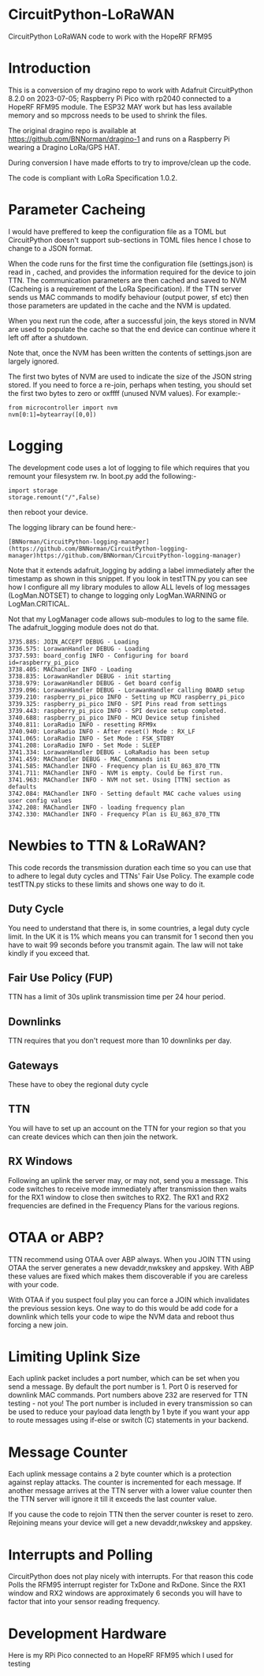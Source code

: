 # CircuitPython-LoRaWAN
CircuitPython LoRaWAN code to work with the HopeRF RFM95 

# Introduction

This is a conversion of my dragino repo to work with Adafruit CircuitPython 8.2.0 on 2023-07-05; Raspberry Pi Pico with rp2040 connected to a HopeRF RFM95 module. The ESP32 MAY work but has less available memory and so mpcross needs to be used to shrink the files.

The original dragino repo is available at https://github.com/BNNorman/dragino-1 and runs on a Raspberry Pi wearing a Dragino LoRa/GPS HAT.

During conversion I have made efforts to try to improve/clean up the code.

The code is compliant with LoRa Specification 1.0.2.

# Parameter Cacheing

I would have preffered to keep the configuration file as a TOML but CircuitPython doesn't support sub-sections in TOML files hence I chose to change to a JSON format.

When the code runs for the first time the configuration file (settings.json) is read in , cached, and provides the information required for the device to join TTN. The communication parameters are then cached and saved to NVM (Cacheing is a requirement of the LoRa Specification). If the TTN server sends us MAC commands to modify behaviour (output power, sf etc) then those parameters are updated in the cache and the NVM is updated.

When you next run the code, after a successful join, the keys stored in NVM are used to populate the cache so that the end device can continue where it left off after a shutdown.

Note that, once the NVM has been written the contents of settings.json are largely ignored.

The first two bytes of NVM are used to indicate the size of the JSON string stored. If you need to force a re-join, perhaps when testing, you should set the first two bytes to zero or oxffff (unused NVM values). For example:-
```
from microcontroller import nvm
nvm[0:1]=bytearray([0,0])
```

# Logging
The development code uses a lot of logging to file which requires that you remount your filesystem rw. In boot.py add the following:-
```
import storage
storage.remount("/",False)
```
then reboot your device.

The logging library can be found here:-
```
[BNNorman/CircuitPython-logging-manager](https://github.com/BNNorman/CircuitPython-logging-manager)https://github.com/BNNorman/CircuitPython-logging-manager)
```
Note that it extends adafruit_logging by adding a label immediately after the timestamp as shown in this snippet. If you look in testTTN.py you can see how I configure all my library modules to allow ALL levels of log messages (LogMan.NOTSET) to change to logging only LogMan.WARNING or LogMan.CRITICAL.

Not that my LogManager code allows sub-modules to log to the same file. The adafruit_logging module does not do that.

```
3735.885: JOIN_ACCEPT DEBUG - Loading
3736.575: LorawanHandler DEBUG - Loading
3737.593: board_config INFO - Configuring for board id=raspberry_pi_pico
3738.405: MAChandler INFO - Loading
3738.835: LorawanHandler DEBUG - init starting
3738.979: LorawanHandler DEBUG - Get board config
3739.096: LorawanHandler DEBUG - LorawanHandler calling BOARD setup
3739.210: raspberry_pi_pico INFO - Setting up MCU raspberry_pi_pico
3739.325: raspberry_pi_pico INFO - SPI Pins read from settings
3739.443: raspberry_pi_pico INFO - SPI device setup completed.
3740.688: raspberry_pi_pico INFO - MCU Device setup finished
3740.811: LoraRadio INFO - resetting RFM9x
3740.940: LoraRadio INFO - After reset() Mode : RX_LF
3741.065: LoraRadio INFO - Set Mode : FSK_STDBY
3741.208: LoraRadio INFO - Set Mode : SLEEP
3741.334: LorawanHandler DEBUG - LoRaRadio has been setup
3741.459: MAChandler DEBUG - MAC_Commands init
3741.585: MAChandler INFO - Frequency plan is EU_863_870_TTN
3741.711: MAChandler INFO - NVM is empty. Could be first run.
3741.963: MAChandler INFO - NVM not set. Using [TTN] section as defaults
3742.084: MAChandler INFO - Setting default MAC cache values using user config values
3742.208: MAChandler INFO - loading frequency plan
3742.330: MAChandler INFO - Frequency Plan is EU_863_870_TTN
```
# Newbies to TTN & LoRaWAN?
This code records the transmission duration each time so you can use that to adhere to legal duty cycles and TTNs' Fair Use Policy. The example code testTTN.py sticks to these limits and shows one way to do it.
## Duty Cycle
You need to understand that there is, in some countries, a legal duty cycle limit. In the UK it is 1% which means you can transmit for 1 second then you have to wait 99 seconds before you transmit again. The law will not take kindly if you exceed that.
## Fair Use Policy (FUP)
TTN has a limit of 30s uplink transmission time per 24 hour period. 
## Downlinks
TTN requires that you don't request more than 10 downlinks per day.
## Gateways
These have to obey the regional duty cycle
## TTN
You will have to set up an account on the TTN for your region so that you can create devices which can then join the network.
## RX Windows
Following an uplink the server may, or may not, send you a message. This code switches to receive mode immediately after transmission then waits for the RX1 window to close then switches to RX2. The RX1 and RX2 frequencies are defined in the Frequency Plans for the various regions.
# OTAA or ABP?
TTN recommend using OTAA over ABP always.
When you JOIN TTN using OTAA the server generates a new devaddr,nwkskey and appskey. With ABP these values are fixed which makes them discoverable if you are careless with your code. 

With OTAA if you suspect foul play you can force a JOIN which invalidates the previous session keys. One way to do this would be add code for a downlink which tells your code to wipe the NVM data and reboot thus forcing a new join.

# Limiting Uplink Size
Each uplink packet includes a port number, which can be set when you send a message. By default the port number is 1. Port 0 is reserved for downlink MAC commands. Port numbers above 232 are reserved for TTN testing - not you!
The port number is included in every transmission so can be used to reduce your payload data length by 1 byte if you want your app to route messages using if-else or switch (C) statements in your backend.
# Message Counter
Each uplink message contains a 2 byte counter which is a protection against replay attacks. The counter is incremented for each message. If another message arrives at the TTN server with a lower value counter then the TTN server will ignore it till it exceeds the last counter value.

If you cause the code to rejoin TTN then the server counter is reset to zero. Rejoining means your device will get a new devaddr,nwkskey and appskey.

# Interrupts and Polling

CircuitPython does not play nicely with interrupts. For that reason this code Polls the RFM95 interrupt register for TxDone and RxDone. Since the RX1 window and RX2 windows are approximately 6 seconds you will have to factor that into your sensor reading frequency.

# Development Hardware

Here is my RPi Pico connected to an HopeRF RFM95 which I used for testing

